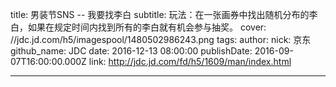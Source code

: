 title: 男装节SNS -- 我要找李白
subtitle: 玩法：在一张画券中找出随机分布的李白，如果在规定时间内找到所有的李白就有机会参与抽奖。
cover: //jdc.jd.com/h5/imagespool/1480502986243.png
tags:
author:
  nick: 京东
  github_name: JDC
date: 2016-12-13 08:00:00
publishDate: 2016-09-07T16:00:00.000Z
link: http://jdc.jd.com/fd/h5/1609/man/index.html

---